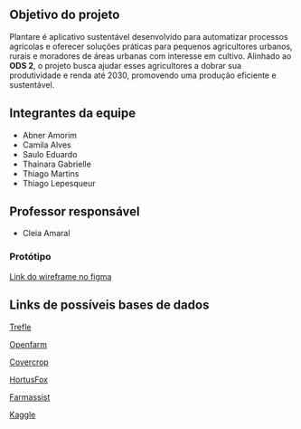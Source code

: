 ## Objetivo do projeto

Plantare é aplicativo sustentável desenvolvido para automatizar processos agrícolas e oferecer soluções práticas para pequenos agricultores urbanos, rurais e moradores de áreas urbanas com interesse em cultivo. Alinhado ao **ODS 2**, o projeto busca ajudar esses agricultores a dobrar sua produtividade e renda até 2030, promovendo uma produção eficiente e sustentável.

## Integrantes da equipe

* Abner Amorim
* Camila Alves
* Saulo Eduardo
* Thainara Gabrielle
* Thiago Martins
* Thiago Lepesqueur 

## Professor responsável 

* Cleia Amaral

### Protótipo 

[Link do wireframe no figma](https://www.figma.com/design/XWoEAcVqHS0cNm98Vy9Khd/PLANTARE?node-id=0-1&t=wdCUbgtvtkE8AI60-1)


## Links de possíveis bases de dados

[Trefle](https://trefle.io/)

[Openfarm](https://openfarm.cc/en)

[Covercrop](https://sarep.ucdavis.edu/covercrop)

[HortusFox](https://github.com/danielbrendel/hortusfox-web)

[Farmassist](https://github.com/farmassistX/farmassist)

[Kaggle](https://www.kaggle.com/datasets/idhytm/dataset-frutas-legumes-e-verduras-pt-br/data?select=db-verduras.txt)